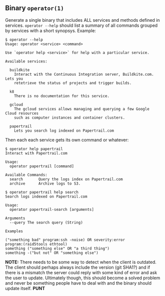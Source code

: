 ## Binary `operator(1)`

Generate a single binary that includes ALL services and methods defined in
services. `operator --help` should list a summary of all commands grouped by
services with a short synopsys. Example:

```
$ operator --help
Usage: operator <service> <command>

Use `operator help <service>` for help with a particular service.

Available services:

  buildkite
    Interact with the Continuous Integration server, Buildkite.com. Lets you
    retetrieve the status of projects and trigger builds.

  k8
    There is no documentation for this service.

  gcloud
    The gcloud services allows managing and querying a few Google Cloud resources
    such as computer instances and container clusters.

  papertrail
    Lets you search log indexed on Papertrail.com
```

Then each each service gets its own command or whatever:

```
$ operator help papertrail
Interact with Papertrail.com

Usage:
  operator papertrail [command]

Available Commands:
  search       Query the logs index on Papertrail.com
  archive      Archive logs to S3.
```

```
$ operator papertrail help search
Search logs indexed on Papertrail.com

Usage:
  operator papertrail-search [arguments]

Arguments
  --query The search query (String)

Examples

("something bad" program:ssh -noise) OR severity:error
program:(raid5tools ethtool)
something ("something else" OR "a third thing")
something -("but not" OR "something else")
```

**NOTE:** There needs to be some way to detect when the client is outdated. The
client should perhaps always include the version (git SHA1?) and if there is a
mismatch the server could reply with some kind of error and ask the user to
update. Ultimately though, this should become a solved problem and never be
something people have to deal with and the binary should update itself. **PUNT**
